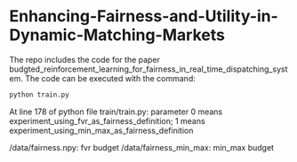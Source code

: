 # Enhancing-Fairness-and-Utility-in-Dynamic-Matching-Markets

The repo includes the code for the paper budgted_reinforcement_learning_for_fairness_in_real_time_dispatching_system. The code can be executed with the command:

```python
python train.py
```

At line 178 of python file train/train.py:  parameter 0 means experiment_using_fvr_as_fairness_definition; 1 means experiment_using_min_max_as_fairness_definition

/data/fairness.npy: fvr budget
/data/fairness_min_max: min_max budget